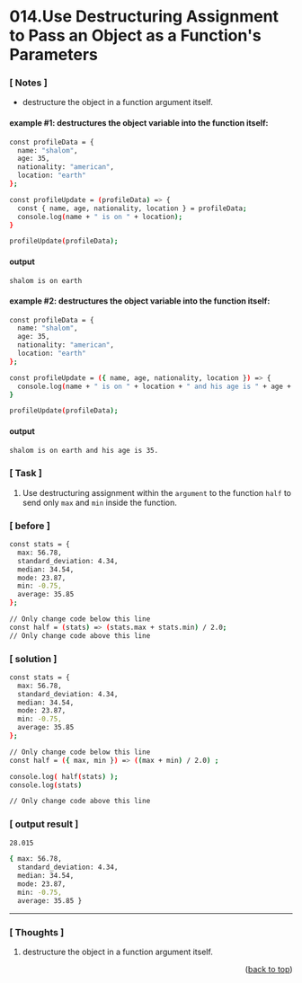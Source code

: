 <a name="topage"></a>

# 014.Use Destructuring Assignment to Pass an Object as a Function's Parameters

### [ Notes ]
  * destructure the object in a function argument itself.

#### example #1: destructures the object variable into the function itself:

```sh
const profileData = {
  name: "shalom",
  age: 35,
  nationality: "american",
  location: "earth"
};

const profileUpdate = (profileData) => {
  const { name, age, nationality, location } = profileData;
  console.log(name + " is on " + location);
}

profileUpdate(profileData);
```

#### output
```sh
shalom is on earth
```

#### example #2: destructures the object variable into the function itself:

```sh
const profileData = {
  name: "shalom",
  age: 35,
  nationality: "american",
  location: "earth"
};

const profileUpdate = ({ name, age, nationality, location }) => {
  console.log(name + " is on " + location + " and his age is " + age + ".");
}

profileUpdate(profileData);
```

#### output
```sh
shalom is on earth and his age is 35.
```

### [ Task ]
  1. Use destructuring assignment within the `argument` to the function `half` to send only `max` and `min` inside the function.

### [ before ]

```sh
const stats = {
  max: 56.78,
  standard_deviation: 4.34,
  median: 34.54,
  mode: 23.87,
  min: -0.75,
  average: 35.85
};

// Only change code below this line
const half = (stats) => (stats.max + stats.min) / 2.0; 
// Only change code above this line
```

### [ solution ]

```sh
const stats = {
  max: 56.78,
  standard_deviation: 4.34,
  median: 34.54,
  mode: 23.87,
  min: -0.75,
  average: 35.85
};

// Only change code below this line
const half = ({ max, min }) => ((max + min) / 2.0) ;

console.log( half(stats) );
console.log(stats)

// Only change code above this line
```

### [ output result ]

```sh
28.015

{ max: 56.78,
  standard_deviation: 4.34,
  median: 34.54,
  mode: 23.87,
  min: -0.75,
  average: 35.85 }
```

-----

### [ Thoughts ]

  1. destructure the object in a function argument itself.
  

<p align="right">(<a href="#topage">back to top</a>)</p>
<br/>
<br/>
